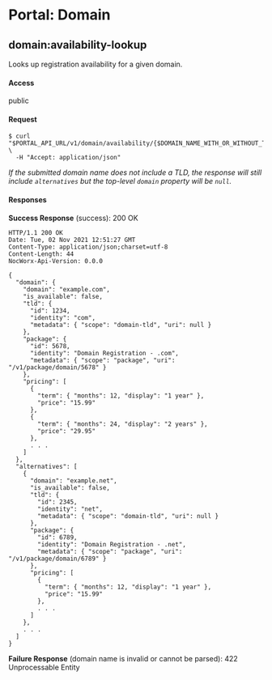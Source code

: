 # Portal: Domain

## domain:availability-lookup
Looks up registration availability for a given domain.

#### Access
public

#### Request
```
$ curl "$PORTAL_API_URL/v1/domain/availability/{$DOMAIN_NAME_WITH_OR_WITHOUT_TLD}" \
  -H "Accept: application/json"
```
_If the submitted domain name does not include a TLD, the response will still include `alternatives` but the top-level `domain` property will be `null`._

#### Responses
**Success Response** (success): 200 OK
```
HTTP/1.1 200 OK
Date: Tue, 02 Nov 2021 12:51:27 GMT
Content-Type: application/json;charset=utf-8
Content-Length: 44
NocWorx-Api-Version: 0.0.0

{
  "domain": {
    "domain": "example.com",
    "is_available": false,
    "tld": {
      "id": 1234,
      "identity": "com",
      "metadata": { "scope": "domain-tld", "uri": null }
    },
    "package": {
      "id": 5678,
      "identity": "Domain Registration - .com",
      "metadata": { "scope": "package", "uri": "/v1/package/domain/5678" }
    },
    "pricing": [
      {
        "term": { "months": 12, "display": "1 year" },
        "price": "15.99"
      },
      {
        "term": { "months": 24, "display": "2 years" },
        "price": "29.95"
      },
      . . .
    ]
  },
  "alternatives": [
    {
      "domain": "example.net",
      "is_available": false,
      "tld": {
        "id": 2345,
        "identity": "net",
        "metadata": { "scope": "domain-tld", "uri": null }
      },
      "package": {
        "id": 6789,
        "identity": "Domain Registration - .net",
        "metadata": { "scope": "package", "uri": "/v1/package/domain/6789" }
      },
      "pricing": [
        {
          "term": { "months": 12, "display": "1 year" },
          "price": "15.99"
        },
        . . .
      ]
    },
    . . .
  ]
}
```

**Failure Response** (domain name is invalid or cannot be parsed): 422 Unprocessable Entity
